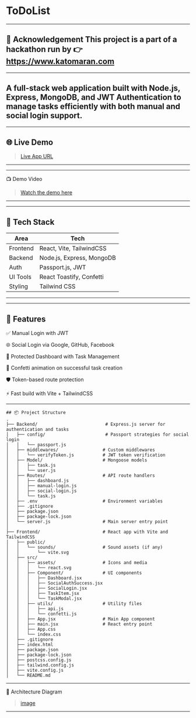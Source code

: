 # ToDoList

---
📢 Acknowledgement
This project is a part of a hackathon run by
👉 https://www.katomaran.com
---

---
A full-stack web application built with **Node.js**, **Express**, **MongoDB**, and **JWT Authentication** to manage tasks efficiently with both **manual** and **social login** support.
---

---

## 🌐 Live Demo

> [Live App URL](https://todolist-frontend-app.onrender.com/)

---

---
📺 Demo Video
> [Watch the demo here]() 
---

---
## 🧰 Tech Stack

| Area     | Tech                      |
| -------- | ------------------------- |
| Frontend | React, Vite, TailwindCSS  |
| Backend  | Node.js, Express, MongoDB |
| Auth     | Passport.js, JWT          |
| UI Tools | React Toastify, Confetti  |
| Styling  | Tailwind CSS              |

---

---
## 🎯 Features

✅ Manual Login with JWT

🌐 Social Login via Google, GitHub, Facebook

🧩 Protected Dashboard with Task Management

🎨 Confetti animation on successful task creation

🛡️ Token-based route protection

⚡ Fast build with Vite + TailwindCSS

---

```
## 📦 Project Structure
.
├── Backend/                          # Express.js server for authentication and tasks
│   ├── config/                       # Passport strategies for social login
│   │   └── passport.js
│   ├── middlewares/                 # Custom middlewares
│   │   └── verifyToken.js           # JWT token verification
│   ├── Model/                       # Mongoose models
│   │   ├── task.js
│   │   └── user.js
│   ├── Routes/                      # API route handlers
│   │   ├── dashboard.js
│   │   ├── manual-login.js
│   │   ├── social-login.js
│   │   └── task.js
│   ├── .env                         # Environment variables
│   ├── .gitignore
│   ├── package.json
│   ├── package-lock.json
│   └── server.js                    # Main server entry point
│
├── Frontend/                        # React app with Vite and TailwindCSS
│   ├── public/
│   │   └── sounds/                  # Sound assets (if any)
│   │       └── vite.svg
│   ├── src/
│   │   ├── assets/                  # Icons and media
│   │   │   └── react.svg
│   │   ├── Component/               # UI components
│   │   │   ├── Dashboard.jsx
│   │   │   ├── SocialAuthSuccess.jsx
│   │   │   ├── SocialLogin.jsx
│   │   │   ├── TaskItem.jsx
│   │   │   └── TaskModal.jsx
│   │   ├── utils/                   # Utility files
│   │   │   ├── api.js
│   │   │   └── confetti.js
│   │   ├── App.jsx                  # Main App component
│   │   ├── main.jsx                 # React entry point
│   │   ├── App.css
│   │   └── index.css
│   ├── .gitignore
│   ├── index.html
│   ├── package.json
│   ├── package-lock.json
│   ├── postcss.config.js
│   ├── tailwind.config.js
│   ├── vite.config.js
│   └── README.md

```

---
📐 Architecture Diagram
> [image](https://github.com/user-attachments/assets/d0dc4262-a56d-4ebf-8f96-13a6677ff32a)
---
